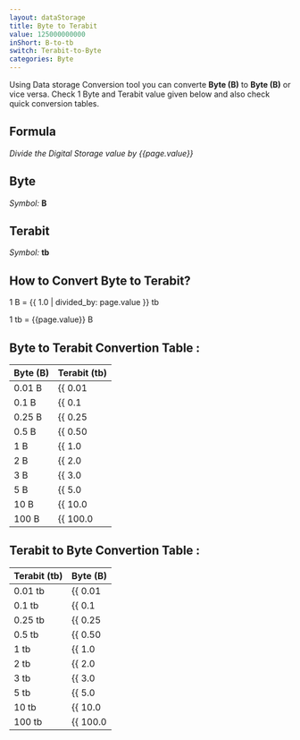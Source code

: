 ```yaml
---
layout: dataStorage
title: Byte to Terabit
value: 125000000000
inShort: B-to-tb
switch: Terabit-to-Byte
categories: Byte
---
```


Using Data storage Conversion tool you can converte **Byte (B)** to **Byte (B)** or vice versa. Check 1 Byte and Terabit value given below and also check quick conversion tables.

## Formula
*Divide the Digital Storage value by {{page.value}}*

## Byte
*Symbol:* **B**

## Terabit
*Symbol:* **tb**

## How to Convert Byte to Terabit?

1 B = {{ 1.0 | divided_by: page.value }} tb

1 tb = {{page.value}} B


## Byte to Terabit Convertion Table :

| Byte (B) | Terabit (tb) |
| ---- | ---- |
| 0.01 B | {{ 0.01 | divided_by: page.value | round: 12 }} tb |
| 0.1 B | {{ 0.1 | divided_by: page.value | round: 12 }} tb |
| 0.25 B | {{ 0.25 | divided_by: page.value | round: 12 }} tb |
| 0.5 B | {{ 0.50 | divided_by: page.value | round: 12 }} tb |
| 1 B | {{ 1.0 | divided_by: page.value | round: 12 }} tb |
| 2 B | {{ 2.0 | divided_by: page.value | round: 12 }} tb |
| 3 B | {{ 3.0 | divided_by: page.value | round: 12 }} tb |
| 5 B | {{ 5.0 | divided_by: page.value | round: 12 }} tb |
| 10 B | {{ 10.0 | divided_by: page.value | round: 12 }} tb |
| 100 B | {{ 100.0 | divided_by: page.value | round: 12 }} tb |

## Terabit to Byte Convertion Table :

| Terabit (tb) | Byte (B) |
| ---- | ---- |
| 0.01 tb | {{ 0.01 | times: page.value | round: 12 }} B |
| 0.1 tb | {{ 0.1 | times: page.value | round: 12 }} B |
| 0.25 tb | {{ 0.25 | times: page.value | round: 12 }} B |
| 0.5 tb | {{ 0.50 | times: page.value | round: 12 }} B |
| 1 tb | {{ 1.0 | times: page.value | round: 12 }} B |
| 2 tb | {{ 2.0 | times: page.value | round: 12 }} B |
| 3 tb | {{ 3.0 | times: page.value | round: 12 }} B |
| 5 tb | {{ 5.0 | times: page.value | round: 12 }} B |
| 10 tb | {{ 10.0 | times: page.value | round: 12 }} B |
| 100 tb | {{ 100.0 | times: page.value | round: 12 }} B |


<script>
document.getElementById('selectInput')[1].selected = true
document.getElementById('selectOutput')[14].selected = true
</script>
